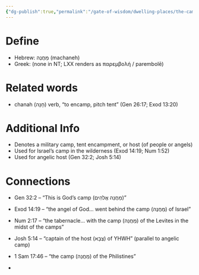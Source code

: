 ```yaml
---
{"dg-publish":true,"permalink":"/gate-of-wisdom/dwelling-places/the-camp/camp/","tags":["#GateWisdom","#C","#TheCamp"]}
---
```


# Define
- Hebrew: מַחֲנֶה (machaneh)
- Greek: (none in NT; LXX renders as παρεμβολή / parembolē)

# Related words
- chanah (חָנָה) verb, “to encamp, pitch tent” (Gen 26:17; Exod 13:20)

# Additional Info
- Denotes a military camp, tent encampment, or host (of people or angels)
- Used for Israel’s camp in the wilderness (Exod 14:19; Num 1:52)
- Used for angelic host (Gen 32:2; Josh 5:14)

# Connections
- Gen 32:2 – “This is God’s camp (מַחֲנֵה אֱלֹהִים)”
- Exod 14:19 – “the angel of God… went behind the camp (מַחֲנֶה) of Israel”
- Num 2:17 – “the tabernacle… with the camp (מַחֲנֵה) of the Levites in the midst of the camps”
- Josh 5:14 – “captain of the host (צְבָא) of YHWH” (parallel to angelic camp)
- 1 Sam 17:46 – “the camp (מַחֲנֵה) of the Philistines”


- 






